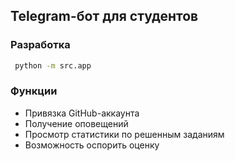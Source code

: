 ## Telegram-бот для студентов

### Разработка

```bash
 python -m src.app
```

### Функции

- Привязка GitHub-аккаунта
- Получение оповещений
- Просмотр статистики по решенным заданиям
- Возможность оспорить оценку

